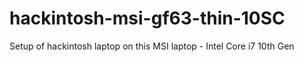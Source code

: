 # hackintosh-msi-gf63-thin-10SC
Setup of hackintosh laptop on this MSI laptop - Intel Core i7 10th Gen
